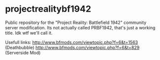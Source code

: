 # projectrealitybf1942
Public repository for the "Project Reality: Battlefield 1942" community server modification. Its not actually called PRBF1942, that's just a working title. Idk wtf we'll call it.


Usefull links:
http://www.bfmods.com/viewtopic.php?f=6&t=1563 (Deathbubble)
http://www.bfmods.com/viewtopic.php?f=6&t=829  (Serverside Mod)

